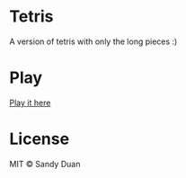 # Tetris
A version of tetris with only the long pieces :)


# Play
[Play it here](http://aethese.github.io/Tetris/)


# License
MIT © Sandy Duan
